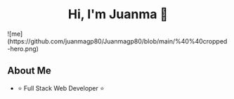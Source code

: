 <div align="center">
<h1 align="center">Hi, I'm Juanma 👋</h1>
</div>
![me](https://github.com/juanmagp80/Juanmagp80/blob/main/%40%40cropped-hero.png)


## About Me

- ⭐ Full Stack Web Developer ⭐ 

<br>

